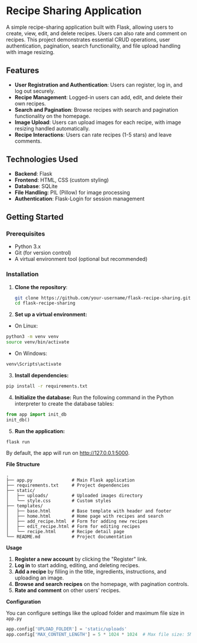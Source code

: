 # Recipe Sharing Application

A simple recipe-sharing application built with Flask, allowing users to create, view, edit, and delete recipes. Users can also rate and comment on recipes. This project demonstrates essential CRUD operations, user authentication, pagination, search functionality, and file upload handling with image resizing.

## Features

- **User Registration and Authentication**: Users can register, log in, and log out securely.
- **Recipe Management**: Logged-in users can add, edit, and delete their own recipes.
- **Search and Pagination**: Browse recipes with search and pagination functionality on the homepage.
- **Image Upload**: Users can upload images for each recipe, with image resizing handled automatically.
- **Recipe Interactions**: Users can rate recipes (1-5 stars) and leave comments.

## Technologies Used

- **Backend**: Flask
- **Frontend**: HTML, CSS (custom styling)
- **Database**: SQLite
- **File Handling**: PIL (Pillow) for image processing
- **Authentication**: Flask-Login for session management

## Getting Started

### Prerequisites

- Python 3.x
- Git (for version control)
- A virtual environment tool (optional but recommended)

### Installation

1. **Clone the repository**:

   ```bash
   git clone https://github.com/your-username/flask-recipe-sharing.git
   cd flask-recipe-sharing
2. **Set up a virtual environment:**
* On Linux:
```Bash
python3 -m venv venv
source venv/bin/activate
```

* On Windows: 
```Bash
venv\Scripts\activate
```
3. **Install dependencies:**
```Bash
pip install -r requirements.txt
```
4. **Initialize the database:**
Run the following command in the Python interpreter to create the database tables:
```Python
from app import init_db
init_db()
```
5. **Run the application:**
```Bash
flask run
```
By default, the app will run on http://127.0.0.1:5000.

**File Structure**
```Plaintext
.
├── app.py               # Main Flask application
├── requirements.txt     # Project dependencies
├── static/
│   ├── uploads/         # Uploaded images directory
│   └── style.css        # Custom styles
├── templates/
│   ├── base.html        # Base template with header and footer
│   ├── home.html        # Home page with recipes and search
│   ├── add_recipe.html  # Form for adding new recipes
│   ├── edit_recipe.html # Form for editing recipes
│   └── recipe.html      # Recipe detail page
└── README.md            # Project documentation
```
**Usage**
1. **Register a new account** by clicking the "Register" link.
2. **Log in** to start adding, editing, and deleting recipes.
3. **Add a recipe** by filling in the title, ingredients, instructions, and uploading an image.
4. **Browse and search recipes** on the homepage, with pagination controls.
5. **Rate and comment** on other users' recipes.

**Configuration**

You can configure settings like the upload folder and maximum file size in ```app.py```
```Python
app.config['UPLOAD_FOLDER'] = 'static/uploads'
app.config['MAX_CONTENT_LENGTH'] = 5 * 1024 * 1024  # Max file size: 5MB
```